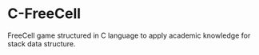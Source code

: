 # C-FreeCell
FreeCell game structured in C language to apply academic knowledge for stack data structure.
